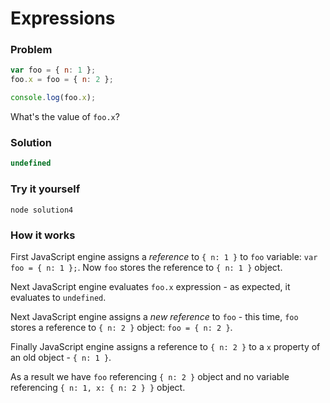 # Expressions

### Problem

```js
var foo = { n: 1 };
foo.x = foo = { n: 2 };

console.log(foo.x);
```

What's the value of `foo.x`?

### Solution

```js
undefined
```

### Try it yourself

`node solution4`

### How it works

First JavaScript engine assigns a _reference_ to `{ n: 1 }` to `foo` variable: `var foo = { n: 1 };`. Now `foo` stores the reference to `{ n: 1 }` object.

Next JavaScript engine evaluates `foo.x` expression - as expected, it evaluates to `undefined`.

Next JavaScript engine assigns a _new reference_ to `foo` - this time, `foo` stores a reference to `{ n: 2 }` object: `foo = { n: 2 }`.

Finally JavaScript engine assigns a reference to `{ n: 2 }` to a `x` property of an old object - `{ n: 1 }`.

As a result we have `foo` referencing `{ n: 2 }` object and no variable referencing `{ n: 1, x: { n: 2 } }` object.
